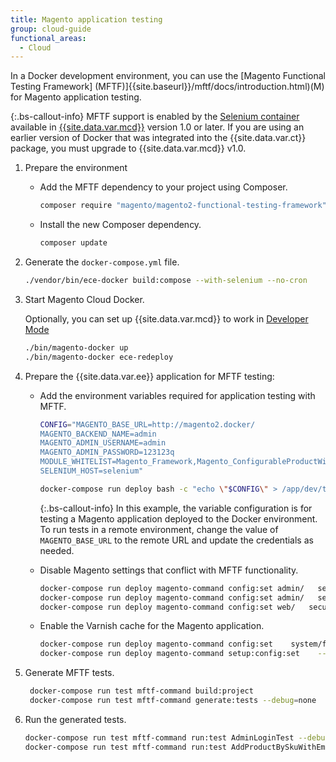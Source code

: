 ```yaml
---
title: Magento application testing
group: cloud-guide
functional_areas:
  - Cloud
---
```


In a Docker development environment, you can use the [Magento Functional Testing Framework] (MFTF)]{{site.baseurl}}/mftf/docs/introduction.html)(M) for Magento application testing.

{:.bs-callout-info}
MFTF support is enabled by the [Selenium container]({{site.baseurl}}/cloud/docker/docker-service-containers.html) available in [{{site.data.var.mcd}}][cloud-docker-repo] version 1.0 or later. If you are using an earlier version of Docker that was integrated into the {{site.data.var.ct}} package, you must upgrade to {{site.data.var.mcd}} v1.0.

1. Prepare the environment

   -  Add the MFTF dependency to your project using Composer.

      ```bash
      composer require "magento/magento2-functional-testing-framework" --no-update
      ```

   -  Install the new Composer dependency.

      ```bash
      composer update
      ```

1. Generate the `docker-compose.yml` file.

    ```bash
    ./vendor/bin/ece-docker build:compose --with-selenium --no-cron
    ```

1. Start Magento Cloud Docker.

    Optionally, you can set up {{site.data.var.mcd}} to work in [Developer Mode]({{site.baseurl}}/cloud/docker/docker-mode-developer.html)

    ```bash
    ./bin/magento-docker up
    ./bin/magento-docker ece-redeploy
    ```

1. Prepare the {{site.data.var.ee}} application for MFTF testing:

   -  Add the environment variables required for application testing with MFTF.

      ```bash
      CONFIG="MAGENTO_BASE_URL=http://magento2.docker/
      MAGENTO_BACKEND_NAME=admin
      MAGENTO_ADMIN_USERNAME=admin
      MAGENTO_ADMIN_PASSWORD=123123q
      MODULE_WHITELIST=Magento_Framework,Magento_ConfigurableProductWishlist,Magento_ConfigurableProductCatalogSearch
      SELENIUM_HOST=selenium"

      docker-compose run deploy bash -c "echo \"$CONFIG\" > /app/dev/tests/acceptance/.env"
      ```

      {:.bs-callout-info}
      In this example, the variable configuration is for testing a Magento application deployed to the Docker environment. To run tests in a remote environment, change the value of `MAGENTO_BASE_URL` to the remote URL and update the credentials as needed.

   -  Disable Magento settings that conflict with MFTF functionality.

      ```bash
      docker-compose run deploy magento-command config:set admin/   security/admin_account_sharing 1
      docker-compose run deploy magento-command config:set admin/   security/use_form_key 0
      docker-compose run deploy magento-command config:set web/   secure/use_in_adminhtml 0
      ```

   -  Enable the Varnish cache for the Magento application.

      ```bash
      docker-compose run deploy magento-command config:set    system/full_page_cache/caching_application 2 --lock-env
      docker-compose run deploy magento-command setup:config:set    --http-cache-hosts=varnish
      ```

1. Generate MFTF tests.

   ```bash
    docker-compose run test mftf-command build:project
    docker-compose run test mftf-command generate:tests --debug=none
    ```

1. Run the generated tests.

    ```bash
    docker-compose run test mftf-command run:test AdminLoginTest --debug=none
    docker-compose run test mftf-command run:test AddProductBySkuWithEmptyQtyTest --debug=none
    ```

[cloud-docker-repo]: https://github.com/magento/magento-cloud-docker
